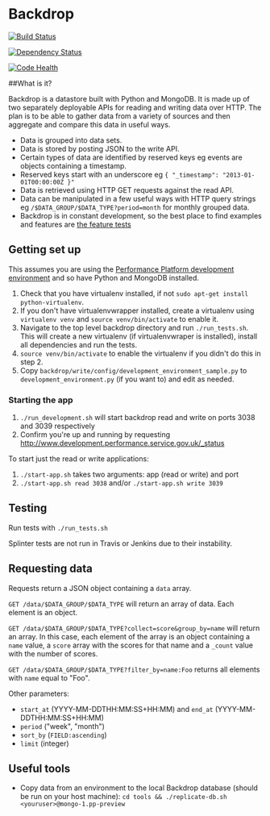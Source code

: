 # Backdrop

[![Build Status](https://travis-ci.org/alphagov/backdrop.png?branch=master)](https://travis-ci.org/alphagov/backdrop?branch=master)

[![Dependency Status](https://gemnasium.com/alphagov/backdrop.png)](https://gemnasium.com/alphagov/backdrop)

[![Code Health](https://landscape.io/github/alphagov/backdrop/master/landscape.png)](https://landscape.io/github/alphagov/backdrop/master)

##What is it?

Backdrop is a datastore built with Python and MongoDB. It is made up of two separately deployable APIs for reading and writing data over HTTP. The plan is to be able to gather data from a variety of sources and then aggregate and compare this data in useful ways.

- Data is grouped into data sets.
- Data is stored by posting JSON to the write API.
- Certain types of data are identified by reserved keys eg events are objects containing a timestamp.
- Reserved keys start with an underscore eg `{ "_timestamp": "2013-01-01T00:00:00Z }"`
- Data is retrieved using HTTP GET requests against the read API.
- Data can be manipulated in a few useful ways with HTTP query strings eg `/$DATA_GROUP/$DATA_TYPE?period=month` for monthly grouped data.
- Backdrop is in constant development, so the best place to find examples and features are [the feature tests](https://github.com/alphagov/backdrop/tree/master/features)

## Getting set up

This assumes you are using the [Performance Platform development environment][pp-puppet] and so have Python and MongoDB installed.

1. Check that you have virtualenv installed, if not ```sudo apt-get install python-virtualenv```.
2. If you don't have virtualenvwrapper installed, create a virtualenv using ```virtualenv venv``` and ```source venv/bin/activate``` to enable it.
3. Navigate to the top level backdrop directory and run ```./run_tests.sh```.
This will create a new virtualenv (if virtualenvwraper is installed), install all dependencies and run the tests.
4. ```source venv/bin/activate``` to enable the virtualenv if you didn't do this in step 2.
5. Copy `backdrop/write/config/development_environment_sample.py` to `development_environment.py`
(if you want to) and edit as needed.

[pp-puppet]: https://github.com/alphagov/pp-puppet

### Starting the app

1. `./run_development.sh` will start backdrop read and write on ports 3038 and 3039 respectively
2. Confirm you're up and running by requesting http://www.development.performance.service.gov.uk/_status

To start just the read or write applications:

1. `./start-app.sh` takes two arguments: app (read or write) and port
2. `./start-app.sh read 3038` and/or  `./start-app.sh write 3039`

## Testing

Run tests with ```./run_tests.sh```

Splinter tests are not run in Travis or Jenkins due to their instability.

## Requesting data

Requests return a JSON object containing a `data` array.

`GET /data/$DATA_GROUP/$DATA_TYPE` will return an array of data. Each element is an object.

`GET /data/$DATA_GROUP/$DATA_TYPE?collect=score&group_by=name` will return an array. In this
case, each element of the array is an object containing a `name` value, a
`score` array with the scores for that name and a `_count` value with the
number of scores.

`GET /data/$DATA_GROUP/$DATA_TYPE?filter_by=name:Foo` returns all elements with `name` equal to "Foo".

Other parameters:

- `start_at` (YYYY-MM-DDTHH:MM:SS+HH:MM) and `end_at` (YYYY-MM-DDTHH:MM:SS+HH:MM)
- `period` ("week", "month")
- `sort_by` (`FIELD:ascending`)
- `limit` (integer)

## Useful tools

* Copy data from an environment to the local Backdrop database (should be run on your host machine): `cd tools && ./replicate-db.sh <youruser>@mongo-1.pp-preview`

